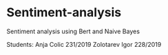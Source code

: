# Sentiment-analysis
Sentiment analysis using Bert and Naive Bayes

Students: 
Anja Colic 231/2019
Zolotarev Igor 228/2019
